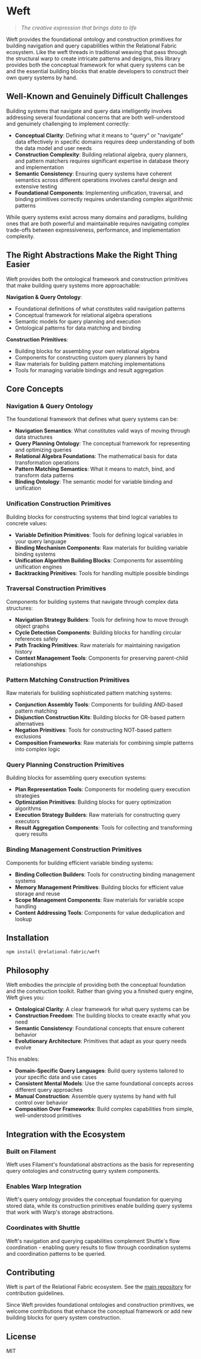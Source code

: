 # Weft

> *The creative expression that brings data to life*

Weft provides the foundational ontology and construction primitives for building navigation and query capabilities within the Relational Fabric ecosystem. Like the weft threads in traditional weaving that pass through the structural warp to create intricate patterns and designs, this library provides both the conceptual framework for what query systems can be and the essential building blocks that enable developers to construct their own query systems by hand.

## Well-Known and Genuinely Difficult Challenges

Building systems that navigate and query data intelligently involves addressing several foundational concerns that are both well-understood and genuinely challenging to implement correctly:

- **Conceptual Clarity**: Defining what it means to "query" or "navigate" data effectively in specific domains requires deep understanding of both the data model and user needs
- **Construction Complexity**: Building relational algebra, query planners, and pattern matchers requires significant expertise in database theory and implementation
- **Semantic Consistency**: Ensuring query systems have coherent semantics across different operations involves careful design and extensive testing
- **Foundational Components**: Implementing unification, traversal, and binding primitives correctly requires understanding complex algorithmic patterns

While query systems exist across many domains and paradigms, building ones that are both powerful and maintainable requires navigating complex trade-offs between expressiveness, performance, and implementation complexity.

## The Right Abstractions Make the Right Thing Easier

Weft provides both the ontological framework and construction primitives that make building query systems more approachable:

**Navigation & Query Ontology**:
- Foundational definitions of what constitutes valid navigation patterns
- Conceptual framework for relational algebra operations
- Semantic models for query planning and execution
- Ontological patterns for data matching and binding

**Construction Primitives**:
- Building blocks for assembling your own relational algebra
- Components for constructing custom query planners by hand
- Raw materials for building pattern matching implementations
- Tools for managing variable bindings and result aggregation

## Core Concepts

### Navigation & Query Ontology

The foundational framework that defines what query systems can be:

- **Navigation Semantics**: What constitutes valid ways of moving through data structures
- **Query Planning Ontology**: The conceptual framework for representing and optimizing queries
- **Relational Algebra Foundations**: The mathematical basis for data transformation operations
- **Pattern Matching Semantics**: What it means to match, bind, and transform data patterns
- **Binding Ontology**: The semantic model for variable binding and unification

### Unification Construction Primitives

Building blocks for constructing systems that bind logical variables to concrete values:

- **Variable Definition Primitives**: Tools for defining logical variables in your query language
- **Binding Mechanism Components**: Raw materials for building variable binding systems
- **Unification Algorithm Building Blocks**: Components for assembling unification engines
- **Backtracking Primitives**: Tools for handling multiple possible bindings

### Traversal Construction Primitives

Components for building systems that navigate through complex data structures:

- **Navigation Strategy Builders**: Tools for defining how to move through object graphs
- **Cycle Detection Components**: Building blocks for handling circular references safely
- **Path Tracking Primitives**: Raw materials for maintaining navigation history
- **Context Management Tools**: Components for preserving parent-child relationships

### Pattern Matching Construction Primitives

Raw materials for building sophisticated pattern matching systems:

- **Conjunction Assembly Tools**: Components for building AND-based pattern matching
- **Disjunction Construction Kits**: Building blocks for OR-based pattern alternatives
- **Negation Primitives**: Tools for constructing NOT-based pattern exclusions
- **Composition Frameworks**: Raw materials for combining simple patterns into complex logic

### Query Planning Construction Primitives

Building blocks for assembling query execution systems:

- **Plan Representation Tools**: Components for modeling query execution strategies
- **Optimization Primitives**: Building blocks for query optimization algorithms
- **Execution Strategy Builders**: Raw materials for constructing query executors
- **Result Aggregation Components**: Tools for collecting and transforming query results

### Binding Management Construction Primitives

Components for building efficient variable binding systems:

- **Binding Collection Builders**: Tools for constructing binding management systems
- **Memory Management Primitives**: Building blocks for efficient value storage and reuse
- **Scope Management Components**: Raw materials for variable scope handling
- **Content Addressing Tools**: Components for value deduplication and lookup

## Installation

```bash
npm install @relational-fabric/weft
```

## Philosophy

Weft embodies the principle of providing both the conceptual foundation and the construction toolkit. Rather than giving you a finished query engine, Weft gives you:

- **Ontological Clarity**: A clear framework for what query systems can be
- **Construction Freedom**: The building blocks to create exactly what you need
- **Semantic Consistency**: Foundational concepts that ensure coherent behavior
- **Evolutionary Architecture**: Primitives that adapt as your query needs evolve

This enables:
- **Domain-Specific Query Languages**: Build query systems tailored to your specific data and use cases
- **Consistent Mental Models**: Use the same foundational concepts across different query approaches
- **Manual Construction**: Assemble query systems by hand with full control over behavior
- **Composition Over Frameworks**: Build complex capabilities from simple, well-understood primitives

## Integration with the Ecosystem

### Built on Filament

Weft uses Filament's foundational abstractions as the basis for representing query ontologies and constructing query system components.

### Enables Warp Integration

Weft's query ontology provides the conceptual foundation for querying stored data, while its construction primitives enable building query systems that work with Warp's storage abstractions.

### Coordinates with Shuttle

Weft's navigation and querying capabilities complement Shuttle's flow coordination - enabling query results to flow through coordination systems and coordination patterns to be queried.

## Contributing

Weft is part of the Relational Fabric ecosystem. See the [main repository](../../) for contribution guidelines.

Since Weft provides foundational ontologies and construction primitives, we welcome contributions that enhance the conceptual framework or add new building blocks for query system construction.

## License

MIT